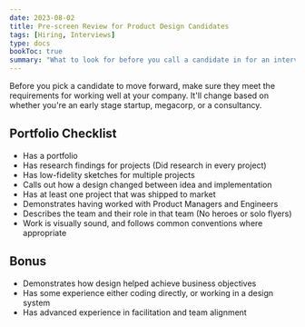 ```yaml
---
date: 2023-08-02
title: Pre-screen Review for Product Design Candidates
tags: [Hiring, Interviews]
type: docs
bookToc: true
summary: "What to look for before you call a candidate in for an interview."
---
```

Before you pick a candidate to move forward, make sure they meet the requirements for working well at your company. It'll change based on whether you're an early stage startup, megacorp, or a consultancy.

## Portfolio Checklist
- Has a portfolio
- Has research findings for projects (Did research in every project)
- Has low-fidelity sketches for multiple projects
- Calls out how a design changed between idea and implementation
- Has at least one project that was shipped to market
- Demonstrates having worked with Product Managers and Engineers
- Describes the team and their role in that team (No heroes or solo flyers)
- Work is visually sound, and follows common conventions where appropriate

## Bonus
- Demonstrates how design helped achieve business objectives
- Has some experience either coding directly, or working in a design system
- Has advanced experience in facilitation and team alignment